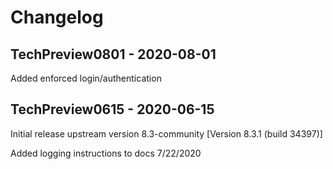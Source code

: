 # Changelog

## TechPreview0801 - 2020-08-01
Added enforced login/authentication

## TechPreview0615 - 2020-06-15
Initial release
upstream version 8.3-community [Version 8.3.1 (build 34397)]

Added logging instructions to docs 7/22/2020

